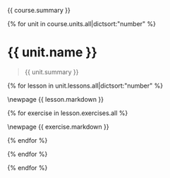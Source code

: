 {{ course.summary }}

{% for unit in course.units.all|dictsort:"number" %}

# {{ unit.name }}

> {{ unit.summary }}

{% for lesson in unit.lessons.all|dictsort:"number" %}

\newpage
{{ lesson.markdown }}

{% for exercise in lesson.exercises.all %}

\newpage
{{ exercise.markdown }}

{% endfor %}

{% endfor %}

{% endfor %}
